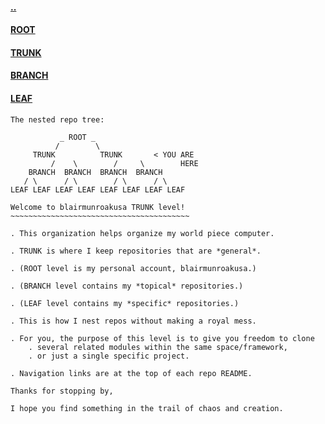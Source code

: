 #### [..](https://github.com/blairmunroakusa/.ROOT_README)
#### [ROOT](https://github.com/blairmunroakusa)
#### [TRUNK](https://github.com/blairmunroakusaTRUNK)
#### [BRANCH](https://github.com/blairmunroakusaBRANCH)
#### [LEAF](https://github.com/blairmunroakusaLEAF)

```
The nested repo tree:

	       _ ROOT _
	      /        \
	 TRUNK          TRUNK		< YOU ARE
         /    \        /     \		  HERE
    BRANCH  BRANCH  BRANCH  BRANCH
   / \      / \        / \      / \
LEAF LEAF LEAF LEAF LEAF LEAF LEAF LEAF
```

```
Welcome to blairmunroakusa TRUNK level!
~~~~~~~~~~~~~~~~~~~~~~~~~~~~~~~~~~~~~~~~

. This organization helps organize my world piece computer.

. TRUNK is where I keep repositories that are *general*.

. (ROOT level is my personal account, blairmunroakusa.)

. (BRANCH level contains my *topical* repositories.)

. (LEAF level contains my *specific* repositories.)

. This is how I nest repos without making a royal mess.

. For you, the purpose of this level is to give you freedom to clone
	. several related modules within the same space/framework,
	. or just a single specific project.

. Navigation links are at the top of each repo README.

Thanks for stopping by,

I hope you find something in the trail of chaos and creation.
```

